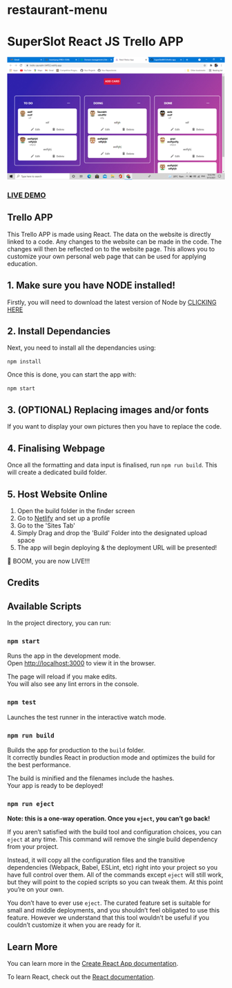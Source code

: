 # restaurant-menu
# SuperSlot React JS Trello APP

![SuperSlot React JS  Trello](webpage-image.png?raw=true "SuperSlot React JS Trello App")</br>

### <a href="https://trello-saurabh-54ff32.netlify.app/">LIVE DEMO</a>

##  Trello APP

This Trello APP is made using React. The data on the website is directly linked to a code. Any changes to the website can be made in the code. The changes will then be reflected on to the website page. This allows you to customize your own personal web page that can be used for applying education. 

## 1. Make sure you have NODE installed!

Firstly, you will need to download the latest version of Node by <a href="https://nodejs.org/en/download/">CLICKING HERE</a>

## 2. Install Dependancies

Next, you need to install all the dependancies using:

```npm install```

Once this is done, you can start the app with:

```npm start```

## 3. (OPTIONAL) Replacing images and/or fonts

If you want to display your own pictures then you have to replace the code.

## 4. Finalising Webpage

Once all the formatting and data input is finalised, run `npm run build`. This will create a dedicated build folder.

## 5. Host Website Online

1) Open the build folder in the finder screen
2) Go to <a href="https://www.netlify.com/">Netlify</a> and set up a profile
3) Go to the 'Sites Tab'
4) Simply Drag and drop the 'Build' Folder into the designated upload space
5) The app will begin deploying & the deployment URL will be presented!

🚀 BOOM, you are now LIVE!!!

## Credits


## Available Scripts

In the project directory, you can run:

### `npm start`

Runs the app in the development mode.<br />
Open [http://localhost:3000](http://localhost:3000) to view it in the browser.

The page will reload if you make edits.<br />
You will also see any lint errors in the console.

### `npm test`

Launches the test runner in the interactive watch mode.<br />

### `npm run build`

Builds the app for production to the `build` folder.<br />
It correctly bundles React in production mode and optimizes the build for the best performance.

The build is minified and the filenames include the hashes.<br />
Your app is ready to be deployed!

### `npm run eject`

**Note: this is a one-way operation. Once you `eject`, you can’t go back!**

If you aren’t satisfied with the build tool and configuration choices, you can `eject` at any time. This command will remove the single build dependency from your project.

Instead, it will copy all the configuration files and the transitive dependencies (Webpack, Babel, ESLint, etc) right into your project so you have full control over them. All of the commands except `eject` will still work, but they will point to the copied scripts so you can tweak them. At this point you’re on your own.

You don’t have to ever use `eject`. The curated feature set is suitable for small and middle deployments, and you shouldn’t feel obligated to use this feature. However we understand that this tool wouldn’t be useful if you couldn’t customize it when you are ready for it.

## Learn More

You can learn more in the [Create React App documentation](https://facebook.github.io/create-react-app/docs/getting-started).

To learn React, check out the [React documentation](https://reactjs.org/).
